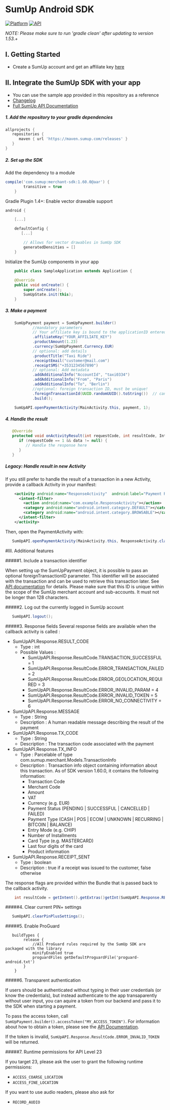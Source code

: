 # SumUp Android SDK

[![Platform](https://img.shields.io/badge/Platform-Android-brightgreen.svg?style=flat-square)](http://developer.android.com/index.html)
[![API](https://img.shields.io/badge/API-15%2B-orange.svg?style=flat-square)](http://developer.android.com/about/versions/android-4.0.3html)

_NOTE: Please make sure to run 'gradle clean' after updating to version 1.53.+_

## I. Getting Started
* Create a SumUp account and get an affiliate key <a href="https://me.sumup.com/integration-tools" target="_blank">here</a>

## II. Integrate the SumUp SDK with your app
* You can use the sample app provided in this repository as a reference
* [Changelog](https://github.com/sumup/Android-MerchantSDK/blob/master/CHANGELOG.md)
* <a href="https://sumup.com/integration" target="_blank">Full SumUp API Documentation</a>

##### 1. Add the repository to your gradle dependencies
```groovy
allprojects {
   repositories {
      maven { url 'https://maven.sumup.com/releases' }
   }
}
```

##### 2. Set up the SDK

Add the dependency to a module
```groovy
compile('com.sumup:merchant-sdk:1.60.0@aar') {
        transitive = true
    }
```

Gradle Plugin 1.4+: Enable vector drawable support

```groovy
android {

    [...]

    defaultConfig {
       [...]

        // Allows for vector drawables in SumUp SDK
        generatedDensities = []
    }
```
	
Initialize the SumUp components in your app
```java
	public class SampleApplication extends Application {
	
	@Override
	public void onCreate() {
		super.onCreate();
		SumUpState.init(this);
	}
```

##### 3. Make a payment
```java
    SumUpPayment payment = SumUpPayment.builder()
            //mandatory parameters
            // Your affiliate key is bound to the applicationID entered in the SumUp dashboard at https://me.sumup.com/developers
            .affiliateKey("YOUR_AFFILIATE_KEY")
            .productAmount(1.23)
            .currency(SumUpPayment.Currency.EUR)
            // optional: add details
            .productTitle("Taxi Ride")
            .receiptEmail("customer@mail.com")
            .receiptSMS("+3531234567890")
            // optional: Add metadata
            .addAdditionalInfo("AccountId", "taxi0334")
            .addAdditionalInfo("From", "Paris")
            .addAdditionalInfo("To", "Berlin")
            //optional: foreign transaction ID, must be unique!
            .foreignTransactionId(UUID.randomUUID().toString())  // can not exceed 128 chars
            .build();

    SumUpAPI.openPaymentActivity(MainActivity.this, payment, 1);
```

##### 4. Handle the result
```java
   @Override
   protected void onActivityResult(int requestCode, int resultCode, Intent data) {
      if (requestCode == 1 && data != null) {
         // Handle the response here
      }
   }
```

##### Legacy: Handle result in new Activity

If you still prefer to handle the result of a transaction in a new Activity, provide a callback Activity in your manifest: 

```xml
	<activity android:name="ResponseActivity"  android:label="Payment Result">
	  <intent-filter>
	    <action android:name="com.example.ResponseActivity"></action>
	    <category android:name="android.intent.category.DEFAULT"></category>
	    <category android:name="android.intent.category.BROWSABLE"></category>
	  </intent-filter>
	</activity>
```

Then, open the PaymentActivity with:
 
```java
   SumUpAPI.openPaymentActivity(MainActivity.this, ResponseActivity.class, payment);
```



#III. Additional features

#####1. Include a transaction identifier

When setting up the SumUpPayment object, it is possible to pass an optional foreignTransactionID parameter. This identifier will be associated with the transaction and can be used to retrieve this transaction later. See [API documentation](https://sumup.com/integration#transactionReportingAPIs) for details. Please make sure that this ID is unique within the scope of the SumUp merchant account and sub-accounts. It must not be longer than 128 characters.

#####2. Log out the currently logged in SumUp account
 ```java
 	SumUpAPI.logout();
 ```

#####3. Response fields
Several response fields are available when the callback activity is called : 
* SumUpAPI.Response.RESULT_CODE
  * Type : int
  * Possible Values : 
    * SumUpAPI.Response.ResultCode.TRANSACTION_SUCCESSFUL = 1
    * SumUpAPI.Response.ResultCode.ERROR_TRANSACTION_FAILED = 2
    * SumUpAPI.Response.ResultCode.ERROR_GEOLOCATION_REQUIRED = 3
    * SumUpAPI.Response.ResultCode.ERROR_INVALID_PARAM = 4
    * SumUpAPI.Response.ResultCode.ERROR_INVALID_TOKEN = 5
    * SumUpAPI.Response.ResultCode.ERROR_NO_CONNECTIVITY = 6
* SumUpAPI.Response.MESSAGE
  * Type : String
  * Description : A human readable message describing the result of the payment
* SumUpAPI.Response.TX_CODE
  * Type : String
  * Description : The transaction code associated with the payment
* SumUpAPI.Response.TX_INFO
  * Type : Parcelable of type com.sumup.merchant.Models.TransactionInfo
  * Description : Transaction info object containing information about this transaction. As of SDK version 1.60.0, it contains the following information:
    - Transaction Code
    - Merchant Code
    - Amount
    - VAT
    - Currency (e.g. EUR)
    - Payment Status (PENDING | SUCCESSFUL | CANCELLED | FAILED)
    - Payment Type (CASH | POS | ECOM | UNKNOWN | RECURRING | BITCOIN | BALANCE)
    - Entry Mode (e.g. CHIP)
    - Number of Installments
    - Card Type (e.g. MASTERCARD)
    - Last four digits of the card
    - Product information
* SumUpAPI.Response.RECEIPT_SENT
  * Type : boolean
  * Description : true if a receipt was issued to the customer, false otherwise

The response flags are provided within the Bundle that is passed back to the callback activity.

```java 
 	int resultCode = getIntent().getExtras()getInt(SumUpAPI.Response.RESULT_CODE);
 ```

#####4. Clear current PIN+ settings
 ```java
 	SumUpAPI.clearPinPlusSettings();
 ```

#####5. Enable ProGuard
```grovy
   buildTypes {
        release {
            //All ProGuard rules required by the SumUp SDK are packaged with the library
            minifyEnabled true
            proguardFiles getDefaultProguardFile('proguard-android.txt')
        }
    }
```

#####6. Transparent authentication

If users should be authenticated without typing in their user credentials (or know the credentials), but instead authenticate to the app transaparently without user input, you can aquire a token from our backend and pass it to the SDK when starting a payment.

To pass the access token, call `SumUpPayment.builder().accessToken("MY_ACCESS_TOKEN")`. For information about how to obtain a token, please see the [API Documentation](https://sumup.co.uk/integration#APIAuth).

If the token is invalid, `SumUpAPI.Response.ResultCode.ERROR_INVALID_TOKEN` will be returned.

#####7. Runtime permissions for API Level 23

If you target 23, please ask the user to grant the following runtime permissions:

* `ACCESS_COARSE_LOCATION`
* `ACCESS_FINE_LOCATION`

If you want to use audio readers, please also ask for

* `RECORD_AUDIO`


